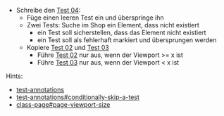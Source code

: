 * Schreibe den [Test 04](../tests/04.spec.ts):
  * Füge einen leeren Test ein und überspringe ihn
  * Zwei Tests: Suche im Shop ein Element, dass nicht existiert
    * ein Test soll sicherstellen, dass das Element nicht existiert
    * ein Test soll als fehlerhaft markiert und übersprungen werden
  * Kopiere [Test 02](02.spec.ts) und [Test 03](03.spec.ts)
    * Führe [Test 02](02.spec.ts) nur aus, wenn der Viewport >= x ist
    * Führe [Test 03](03.spec.ts) nur aus, wenn der Viewport < x ist

Hints:
* [test-annotations](https://playwright.dev/docs/test-annotations)
* [test-annotations#conditionally-skip-a-test](https://playwright.dev/docs/test-annotations#conditionally-skip-a-test)
* [class-page#page-viewport-size](https://playwright.dev/docs/api/class-page#page-viewport-size)
